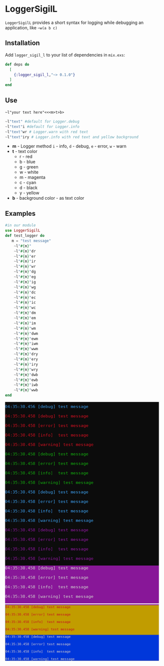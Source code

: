 # LoggerSigilL

```LoggerSigilL``` provides a short syntax for logging while debugging an application, like ```~w(a b c)```

## Installation

Add `logger_sigil_l` to your list of dependencies in `mix.exs`:

```elixir
def deps do
  [
    {:logger_sigil_l,"~> 0.1.0"}
  ]
end
```
## Use 
```~l"your text here"<<<m>t>b>``` 
```elixir
~l"text" #default for Logger.debug
~l"text"i #default for Logger.info
~l"text"wr # Logger.warn with red text
~l"text"iry # Logger.info with red text and yellow background
```
- **m** - Logger method ```i``` - info, ```d``` - debug, ```e``` - error, ```w``` - warn
- **t** - text color 
  - r - red
  - b - blue
  - g - green 
  - w - white
  - m - magenta
  - c - cyan
  - d - black 
  - y - yellow
- **b** - background color - as text color
## Examples
```elixir
#in our module
use LoggerSigilL
def test_logger do 
   m = "test message"
    ~l"#{m}"
    ~l"#{m}"dr
    ~l"#{m}"er
    ~l"#{m}"ir
    ~l"#{m}"wr
    ~l"#{m}"dg
    ~l"#{m}"eg
    ~l"#{m}"ig
    ~l"#{m}"wg
    ~l"#{m}"dc
    ~l"#{m}"ec
    ~l"#{m}"ic
    ~l"#{m}"wc
    ~l"#{m}"dm
    ~l"#{m}"em
    ~l"#{m}"im
    ~l"#{m}"wm
    ~l"#{m}"dwm
    ~l"#{m}"ewm
    ~l"#{m}"iwm
    ~l"#{m}"wwm
    ~l"#{m}"dry
    ~l"#{m}"ery
    ~l"#{m}"iry
    ~l"#{m}"wry
    ~l"#{m}"dwb
    ~l"#{m}"ewb
    ~l"#{m}"iwb
    ~l"#{m}"wwb
end
```

![out1](priv/runs/imgs/screen1.png?raw=true)
![out2](priv/runs/imgs/screen2.png?raw=true)

